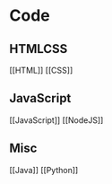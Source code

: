 # Code

## HTMLCSS
[[HTML]]
[[CSS]]

## JavaScript
[[JavaScript]]
[[NodeJS]]

## Misc
[[Java]]
[[Python]]